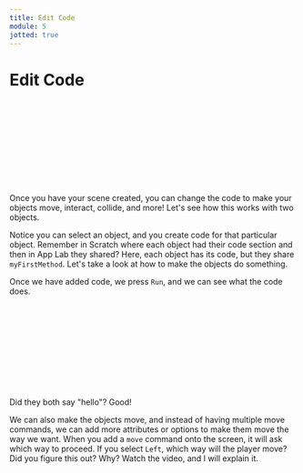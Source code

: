 ```yaml
---
title: Edit Code
module: 5
jotted: true
---
```


# Edit Code

<div class="embed-responsive embed-responsive-16by9"><iframe class="embed-responsive-item" src="" frameborder="0" allowfullscreen></iframe></div>

Once you have your scene created, you can change the code to make your objects move, interact, collide, and more!  Let's see how this works with two objects.

Notice you can select an object, and you create code for that particular object.  Remember in Scratch where each object had their code section and then in App Lab they shared?  Here, each object has its code, but they share `myFirstMethod`.  Let's take a look at how to make the objects do something.


Once we have added code, we press `Run`, and we can see what the code does.

<div class="embed-responsive embed-responsive-16by9"><iframe class="embed-responsive-item" src="" frameborder="0" allowfullscreen></iframe></div>

Did they both say "hello"?  Good!

We can also make the objects move, and instead of having multiple move commands, we can add more attributes or options to make them move the way we want.  When you add a `move` command onto the screen, it will ask which way to proceed.  If you select `Left`, which way will the player move? Did you figure this out? Why?  Watch the video, and I will explain it.

<div class="embed-responsive embed-responsive-16by9"><iframe class="embed-responsive-item" src="" frameborder="0" allowfullscreen></iframe></div>